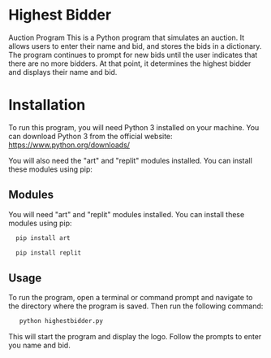 
# Highest Bidder

Auction Program This is a Python program that simulates an auction. It allows users to enter their name and bid, and stores the bids in a dictionary. The program continues to prompt for new bids until the user indicates that there are no more bidders. At that point, it determines the highest bidder and displays their name and bid.

# Installation

To run this program, you will need Python 3 installed on your machine. You can download Python 3 from the official website: https://www.python.org/downloads/


You will also need the "art" and "replit" modules installed. You can install these modules using pip:


## Modules

You will need "art" and "replit" modules installed. You can install these modules using pip:

```bash
  pip install art
```
```bash
  pip install replit
```

## Usage 
To run the program, open a terminal or command prompt and navigate to the directory where the program is saved. 
Then run the following command:

```bash
   python highestbidder.py
```
This will start the program and display the logo.
Follow the prompts to enter you name and bid.

